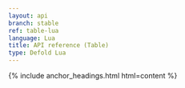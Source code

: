 ```yaml
---
layout: api
branch: stable
ref: table-lua
language: Lua
title: API reference (Table)
type: Defold Lua
---
```

{% include anchor_headings.html html=content %}